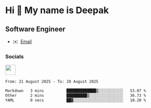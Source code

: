 Hi 👋 My name is Deepak
=======================

Software Engineer
-----------------
* ✉️  [Email](mailto:kumar.neu19@gmail.com)


### Socials

<p align="left"><a href="https://www.linkedin.com/in/deepak94kumar" target="_blank" rel="noreferrer"><img src="https://raw.githubusercontent.com/danielcranney/readme-generator/main/public/icons/socials/linkedin.svg" width="32" height="32" /></a></p>

<!--START_SECTION:waka-->

```txt
From: 21 August 2025 - To: 28 August 2025

Markdown   3 mins          █████████████▒░░░░░░░░░░░   53.07 %
Other      2 mins          █████████▒░░░░░░░░░░░░░░░   36.73 %
YAML       0 secs          ██▓░░░░░░░░░░░░░░░░░░░░░░   10.20 %
```

<!--END_SECTION:waka-->
